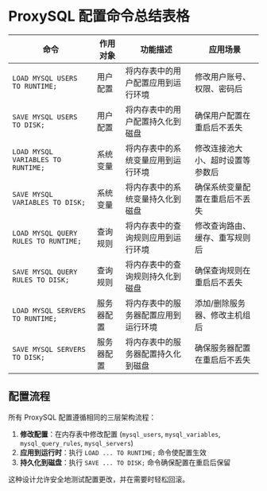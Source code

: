 # ProxySQL 配置命令总结表格

| 命令 | 作用对象 | 功能描述 | 应用场景 |
|------|---------|---------|---------|
| `LOAD MYSQL USERS TO RUNTIME;` | 用户配置 | 将内存表中的用户配置应用到运行环境 | 修改用户账号、权限、密码后 |
| `SAVE MYSQL USERS TO DISK;` | 用户配置 | 将内存表中的用户配置持久化到磁盘 | 确保用户配置在重启后不丢失 |
| `LOAD MYSQL VARIABLES TO RUNTIME;` | 系统变量 | 将内存表中的系统变量应用到运行环境 | 修改连接池大小、超时设置等参数后 |
| `SAVE MYSQL VARIABLES TO DISK;` | 系统变量 | 将内存表中的系统变量持久化到磁盘 | 确保系统变量配置在重启后不丢失 |
| `LOAD MYSQL QUERY RULES TO RUNTIME;` | 查询规则 | 将内存表中的查询规则应用到运行环境 | 修改查询路由、缓存、重写规则后 |
| `SAVE MYSQL QUERY RULES TO DISK;` | 查询规则 | 将内存表中的查询规则持久化到磁盘 | 确保查询规则在重启后不丢失 |
| `LOAD MYSQL SERVERS TO RUNTIME;` | 服务器配置 | 将内存表中的服务器配置应用到运行环境 | 添加/删除服务器、修改主机组后 |
| `SAVE MYSQL SERVERS TO DISK;` | 服务器配置 | 将内存表中的服务器配置持久化到磁盘 | 确保服务器配置在重启后不丢失 |

## 配置流程

所有 ProxySQL 配置遵循相同的三层架构流程：

1. **修改配置**：在内存表中修改配置 (`mysql_users`, `mysql_variables`, `mysql_query_rules`, `mysql_servers`)
2. **应用到运行时**：执行 `LOAD ... TO RUNTIME;` 命令使配置生效
3. **持久化到磁盘**：执行 `SAVE ... TO DISK;` 命令确保配置在重启后保留

这种设计允许安全地测试配置更改，并在需要时轻松回滚。
